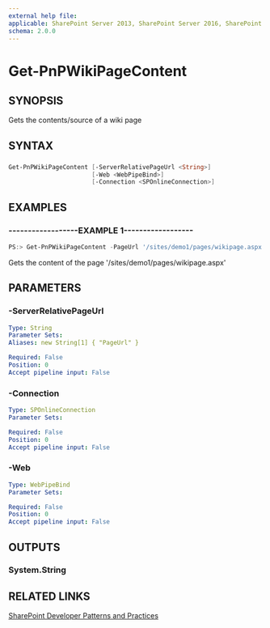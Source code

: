 ```yaml
---
external help file:
applicable: SharePoint Server 2013, SharePoint Server 2016, SharePoint Online
schema: 2.0.0
---
```

# Get-PnPWikiPageContent

## SYNOPSIS
Gets the contents/source of a wiki page

## SYNTAX 

### 
```powershell
Get-PnPWikiPageContent [-ServerRelativePageUrl <String>]
                       [-Web <WebPipeBind>]
                       [-Connection <SPOnlineConnection>]
```

## EXAMPLES

### ------------------EXAMPLE 1------------------
```powershell
PS:> Get-PnPWikiPageContent -PageUrl '/sites/demo1/pages/wikipage.aspx'
```

Gets the content of the page '/sites/demo1/pages/wikipage.aspx'

## PARAMETERS

### -ServerRelativePageUrl


```yaml
Type: String
Parameter Sets: 
Aliases: new String[1] { "PageUrl" }

Required: False
Position: 0
Accept pipeline input: False
```

### -Connection


```yaml
Type: SPOnlineConnection
Parameter Sets: 

Required: False
Position: 0
Accept pipeline input: False
```

### -Web


```yaml
Type: WebPipeBind
Parameter Sets: 

Required: False
Position: 0
Accept pipeline input: False
```

## OUTPUTS

### System.String

## RELATED LINKS

[SharePoint Developer Patterns and Practices](http://aka.ms/sppnp)